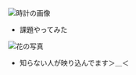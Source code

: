 ![時計の画像](http://php-fan.org/wp-content/uploads/2012/09/countupdown-300x196.jpg)  
* 課題やってみた


![花の写真](DSC00011.JPEG)
* 知らない人が映り込んでます＞＿＜